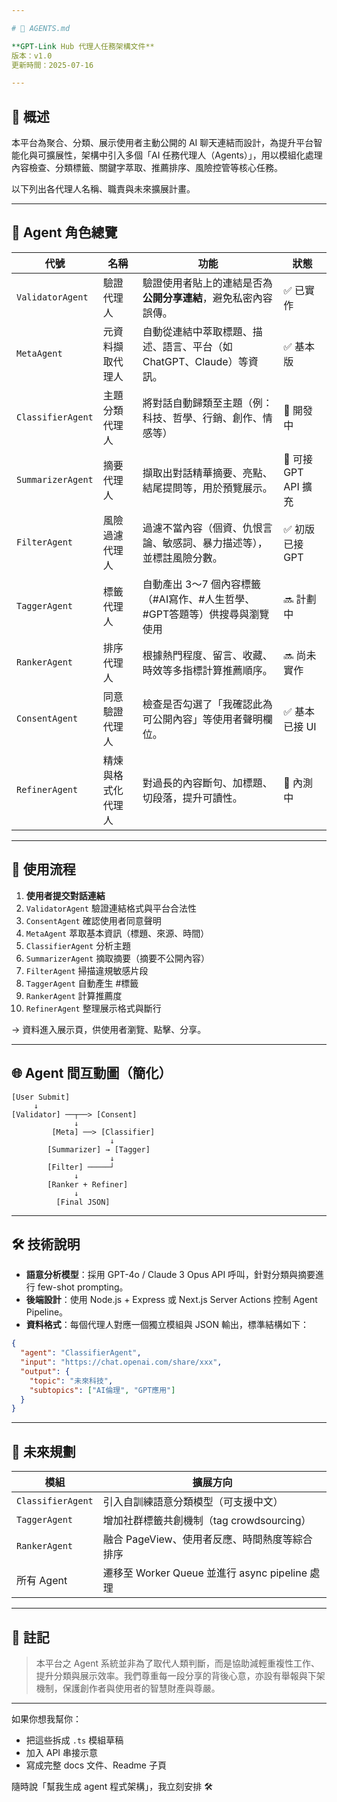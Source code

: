 ```yaml
---

# 🤖 AGENTS.md

**GPT-Link Hub 代理人任務架構文件**
版本：v1.0
更新時間：2025-07-16

---
```


## 🧭 概述

本平台為聚合、分類、展示使用者主動公開的 AI 聊天連結而設計，為提升平台智能化與可擴展性，架構中引入多個「AI 任務代理人（Agents）」，用以模組化處理內容檢查、分類標籤、關鍵字萃取、推薦排序、風險控管等核心任務。

以下列出各代理人名稱、職責與未來擴展計畫。

---

## 🧠 Agent 角色總覽

| 代號                | 名稱        | 功能                                          | 狀態               |
| ----------------- | --------- | ------------------------------------------- | ---------------- |
| `ValidatorAgent`  | 驗證代理人     | 驗證使用者貼上的連結是否為**公開分享連結**，避免私密內容誤傳。           | ✅ 已實作            |
| `MetaAgent`       | 元資料擷取代理人  | 自動從連結中萃取標題、描述、語言、平台（如 ChatGPT、Claude）等資訊。   | ✅ 基本版            |
| `ClassifierAgent` | 主題分類代理人   | 將對話自動歸類至主題（例：科技、哲學、行銷、創作、情感等）               | 🔄 開發中           |
| `SummarizerAgent` | 摘要代理人     | 擷取出對話精華摘要、亮點、結尾提問等，用於預覽展示。                  | 🔄 可接 GPT API 擴充 |
| `FilterAgent`     | 風險過濾代理人   | 過濾不當內容（個資、仇恨言論、敏感詞、暴力描述等），並標註風險分數。          | ✅ 初版已接 GPT       |
| `TaggerAgent`     | 標籤代理人     | 自動產出 3～7 個內容標籤（#AI寫作、#人生哲學、#GPT答題等）供搜尋與瀏覽使用 | 🔜 計劃中           |
| `RankerAgent`     | 排序代理人     | 根據熱門程度、留言、收藏、時效等多指標計算推薦順序。                  | 🔜 尚未實作          |
| `ConsentAgent`    | 同意驗證代理人   | 檢查是否勾選了「我確認此為可公開內容」等使用者聲明欄位。                | ✅ 基本已接 UI        |
| `RefinerAgent`    | 精煉與格式化代理人 | 對過長的內容斷句、加標題、切段落，提升可讀性。                     | 🔄 內測中           |

---

## 🧩 使用流程

1. **使用者提交對話連結**
2. `ValidatorAgent` 驗證連結格式與平台合法性
3. `ConsentAgent` 確認使用者同意聲明
4. `MetaAgent` 萃取基本資訊（標題、來源、時間）
5. `ClassifierAgent` 分析主題
6. `SummarizerAgent` 摘取摘要（摘要不公開內容）
7. `FilterAgent` 掃描違規敏感片段
8. `TaggerAgent` 自動產生 #標籤
9. `RankerAgent` 計算推薦度
10. `RefinerAgent` 整理展示格式與斷行

→ 資料進入展示頁，供使用者瀏覽、點擊、分享。

---

## 🌐 Agent 間互動圖（簡化）

```
[User Submit] 
     ↓
[Validator] ──┬──> [Consent]
              ↓
         [Meta] ──> [Classifier]
                      ↓
        [Summarizer] → [Tagger]
                      ↓
        [Filter] ─────┘
              ↓
        [Ranker + Refiner] 
              ↓
          [Final JSON]
```

---

## 🛠️ 技術說明

* **語意分析模型**：採用 GPT-4o / Claude 3 Opus API 呼叫，針對分類與摘要進行 few-shot prompting。
* **後端設計**：使用 Node.js + Express 或 Next.js Server Actions 控制 Agent Pipeline。
* **資料格式**：每個代理人對應一個獨立模組與 JSON 輸出，標準結構如下：

```json
{
  "agent": "ClassifierAgent",
  "input": "https://chat.openai.com/share/xxx",
  "output": {
    "topic": "未來科技",
    "subtopics": ["AI倫理", "GPT應用"]
  }
}
```

---

## 🚀 未來規劃

| 模組                | 擴展方向                                   |
| ----------------- | -------------------------------------- |
| `ClassifierAgent` | 引入自訓練語意分類模型（可支援中文）                     |
| `TaggerAgent`     | 增加社群標籤共創機制（tag crowdsourcing）          |
| `RankerAgent`     | 融合 PageView、使用者反應、時間熱度等綜合排序            |
| 所有 Agent          | 遷移至 Worker Queue 並進行 async pipeline 處理 |

---

## 💬 註記

> 本平台之 Agent 系統並非為了取代人類判斷，而是協助減輕重複性工作、提升分類與展示效率。我們尊重每一段分享的背後心意，亦設有舉報與下架機制，保護創作者與使用者的智慧財產與尊嚴。

---

如果你想我幫你：

* 把這些拆成 `.ts` 模組草稿
* 加入 API 串接示意
* 寫成完整 docs 文件、Readme 子頁

隨時說「幫我生成 agent 程式架構」，我立刻安排 🛠️
